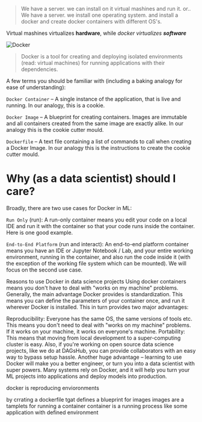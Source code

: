 > We have a server. we can install on it virtual mashines and run it. or..  
> We have a server. we install one operating system. and install a docker and create docker containers with different OS's.

Virtual mashines virtualizes **hardware**, while _docker virtualizes **software**_


![Docker](https://user-images.githubusercontent.com/63263301/227731841-7464eb9d-8de2-4159-8e98-0eebe5ba202c.png)


> Docker is a tool for creating and deploying isolated environments (read: virtual machines) for running applications with their dependencies.

A few terms you should be familiar with (including a baking analogy for ease of understanding):

`Docker Container` – A single instance of the application, that is live and running. In our analogy, this is a cookie.

`Docker Image` – A blueprint for creating containers. Images are immutable and all containers created from the same image are exactly alike. In our analogy this is the cookie cutter mould.

`Dockerfile` – A text file containing a list of commands to call when creating a Docker Image. In our analogy this is the instructions to create the cookie cutter mould.

# Why (as a data scientist) should I care?
Broadly, there are two use cases for Docker in ML:

`Run Only` (run): A run-only container means you edit your code on a local IDE and run it with the container so that your code runs inside the container. Here is one good example.  

`End-to-End Platform` (run and interact): An end-to-end platform container means you have an IDE or Jupyter Notebook / Lab, and your entire working environment, running in the container, and also run the code inside it (with the exception of the working file system which can be mounted).
We will focus on the second use case.

Reasons to use Docker in data science projects
Using docker containers means you don't have to deal with "works on my machine" problems.
Generally, the main advantage Docker provides is standardization. This means you can define the parameters of your container once, and run it wherever Docker is installed. This in turn provides two major advantages:

Reproducibility: Everyone has the same OS, the same versions of tools etc. This means you don't need to deal with "works on my machine" problems. If it works on your machine, it works on everyone's machine.
Portability: This means that moving from local development to a super-computing cluster is easy. Also, if you're working on open source data science projects, like we do at DAGsHub, you can provide collaborators with an easy way to bypass setup hassle.
Another huge advantage – learning to use Docker will make you a better engineer, or turn you into a data scientist with super powers. Many systems rely on Docker, and it will help you turn your ML projects into applications and deploy models into production.


docker is reproducing envioronments

by crrating a dockerfile tgat defines a blueprint for images
images are a tamplets for running a container
container is a running process like some application with defined environment 